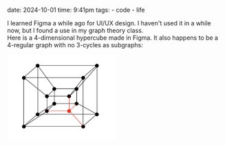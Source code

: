 date: 2024-10-01
time: 9:41pm
tags: 
    - code
    - life 

I learned Figma a while ago for UI/UX design. I haven't used it in a while now, but I found a use in my graph theory class. <br>
Here is a 4-dimensional hypercube made in Figma. It also happens to be a 4-regular graph with no 3-cycles as subgraphs:<br>
<style>
  .responsive-img {
    max-width: 80%;
    max-height: 200px;
  }
</style>

<img class="responsive-img" src="../static/images/4dhypercube.png">

